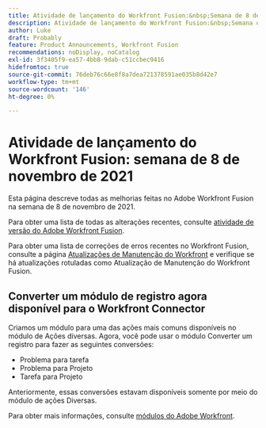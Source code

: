 ```yaml
---
title: Atividade de lançamento do Workfront Fusion:&nbsp;Semana de 8 de novembro de 2021
description: Atividade de lançamento do Workfront Fusion:&nbsp;Semana de 8 de novembro de 2021
author: Luke
draft: Probably
feature: Product Announcements, Workfront Fusion
recommendations: noDisplay, noCatalog
exl-id: 3f3405f9-ea57-4bb8-9dab-c51ccbec9416
hidefromtoc: true
source-git-commit: 76deb76c66e8f8a7dea721378591ae035b8d42e7
workflow-type: tm+mt
source-wordcount: '146'
ht-degree: 0%

---
```


# Atividade de lançamento do Workfront Fusion: semana de 8 de novembro de 2021

Esta página descreve todas as melhorias feitas no Adobe Workfront Fusion na semana de 8 de novembro de 2021.

Para obter uma lista de todas as alterações recentes, consulte [atividade de versão do Adobe Workfront Fusion](../../../product-announcements/product-releases/fusion-release-activity/fusion-release-activity.md).

Para obter uma lista de correções de erros recentes no Workfront Fusion, consulte a página [Atualizações de Manutenção do Workfront](https://experienceleague.adobe.com/docs/workfront-known-issues/releases/current-updates.html) e verifique se há atualizações rotuladas como Atualização de Manutenção do Workfront Fusion.

## Converter um módulo de registro agora disponível para o Workfront Connector

Criamos um módulo para uma das ações mais comuns disponíveis no módulo de Ações diversas. Agora, você pode usar o módulo Converter um registro para fazer as seguintes conversões:

* Problema para tarefa
* Problema para Projeto
* Tarefa para Projeto

Anteriormente, essas conversões estavam disponíveis somente por meio do módulo de ações Diversas.

Para obter mais informações, consulte [módulos do Adobe Workfront](../../../workfront-fusion/apps-and-their-modules/workfront-modules.md).
